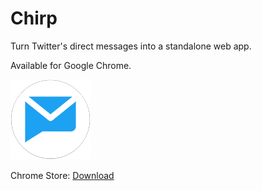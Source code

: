 # Chirp
Turn Twitter's direct messages into a standalone web app. 

Available for Google Chrome.

![Logo](img/icon_128.png)

Chrome Store: [Download](https://chrome.google.com/webstore/detail/bcmlfmombojgnabjhailkmbijefhjdld)
